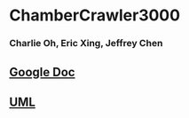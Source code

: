 # ChamberCrawler3000
### Charlie Oh, Eric Xing, Jeffrey Chen

## [Google Doc](https://docs.google.com/document/d/1ZTk2KxBdezCUb6FBLZwJUnFQ101aAitGOY27L82lNO0/edit?usp=sharing)

## [UML](https://drive.google.com/file/d/0B2wa_ywBF81YaV9QU0ZKS05XamM/view?usp=sharing)
